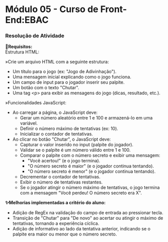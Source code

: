 <h1>Módulo 05 - Curso de Front-End:EBAC</h1> 
<h3>Resolução de Atividade</h3> 

<strong>📝Requisitos:</strong> <br/>
Estrutura HTML:

»Crie um arquivo HTML com a seguinte estrutura:
<ul>
  <li>Um título para o jogo (ex: "Jogo de Adivinhação").</li>
  <li>Uma mensagem inicial explicando como o jogo funciona.</li>
  <li>Um campo de input para o jogador inserir seu palpite.</li>
  <li>Um botão com o texto "Chutar".</li>
  <li>Uma tag &ltp&gt para exibir as mensagens do jogo (dicas, resultado, etc.).</li>
</ul>

»Funcionalidades JavaScript:
<ul>
  <li>Ao carregar a página, o JavaScript deve:
    <ul>
      <li>Gerar um número aleatório entre 1 e 100 e armazená-lo em uma variável.</li>
      <li>Definir o número máximo de tentativas (ex: 10).</li>
      <li>Inicializar o contador de tentativas.</li>
    </ul>
  </li>
  <li>Ao clicar no botão "Chutar", o JavaScript deve:
    <ul>
      <li>Capturar o valor inserido no input (palpite do jogador).</li>
      <li>Validar se o palpite é um número válido entre 1 e 100.</li>
      <li>Comparar o palpite com o número secreto e exibir uma mensagem:
        <ul>
          <li>"Você acertou!" (e o jogo termina).</li>
          <li>"O número secreto é maior" (e o jogador continua tentando).</li>
          <li>"O número secreto é menor" (e o jogador continua tentando).</li>
        </ul>
      </li>
      <li>Decrementar o contador de tentativas.</li>
      <li>Exibir o número de tentativas restantes.</li>
      <li>Se o jogador atingir o número máximo de tentativas, o jogo termina com a mensagem "Você perdeu! O número secreto era X".</li>
    </ul>
  </li>
</ul>

<strong>✨Melhorias implementadas a critério do aluno:</strong><br/>
<ul>
  <li>Adição de RegEx na validação do campo de entrada ao pressionar tecla.</li>
  <li>Transição de "Chutar" para "De novo" ao acertar ou atingir o máximo de tentativas, tornando a experiência cíclica.</li>
  <li>Adição de informativo ao lado da tentativa anterior, indicando se o palpite era maior ou menor que o número secreto.</li>
</ul>
